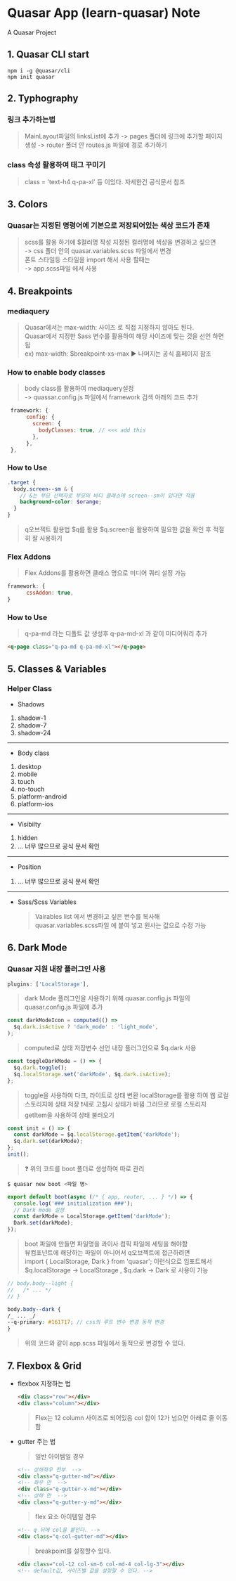# Quasar App (learn-quasar) Note

A Quasar Project

## 1. Quasar CLI start

```
npm i -g @quasar/cli
npm init quasar
```

## 2. Typhography

### 링크 추가하는법

> MainLayout파일의 linksList에 추가 -> pages 폴더에 링크에 추가할 페이지 생성 -> router 폴더 안 routes.js 파일에 경로 추가하기

### class 속성 활용하여 태그 꾸미기

> class = 'text-h4 q-pa-xl' 등 이있다. 자세한건 공식문서 참조

## 3. Colors

### Quasar는 지정된 명령어에 기본으로 저장되어있는 색상 코드가 존재

> scss를 활용 하기에 $컬러명 작성 지정된 컬러명에 색상을 변경하고 싶으면  
> -> css 폴더 안의 quasar.variables.scss 파일에서 변경  
> 폰트 스타일등 스타일을 import 해서 사용 할때는  
> -> app.scss파일 에서 사용

## 4. Breakpoints

### mediaquery

> Quasar에서는 max-width: 사이즈 로 직접 지정하지 않아도 된다.  
> Quasar에서 지정한 Sass 변수를 활용하여 해당 사이즈에 맞는 것을 선언 하면됨  
> ex) max-width: $breakpoint-xs-max ► 나머지는 공식 홈페이지 참조

### How to enable body classes

> body class를 활용하여 mediaquery설정  
> -> quassar.config.js 파일에서 framework 검색 아래의 코드 추가

```js
 framework: {
      config: {
        screen: {
          bodyClasses: true, // <<< add this
        },
      },
 },
```

### How to Use

```scss
.target {
  body.screen--sm & {
    // &는 부모 선택자로 부모의 바디 클래스에 screen--sm이 있다면 적용
    background-color: $orange;
  }
}
```

> q오브젝트 활용법 $q를 활용 $q.screen을 활용하여 필요한 값을 확인 후 적절히 잘 사용하기

### Flex Addons

> Flex Addons를 활용하면 클래스 명으로 미디어 쿼리 설정 가능

```js
framework: {
      cssAddon: true,
}
```

### How to Use

> q-pa-md 라는 디폴트 값 생성후 q-pa-md-xl 과 같이 미디어쿼리 추가

```html
<q-page class="q-pa-md q-pa-md-xl"></q-page>
```

## 5. Classes & Variables

### Helper Class

- Shadows

1. shadow-1
1. shadow-7
1. shadow-24

---

- Body class

1. desktop
2. mobile
3. touch
4. no-touch
5. platform-android
6. platform-ios

---

- Visibilty

1. hidden
2. ... 너무 많으므로 공식 문서 확인

---

- Position

1. ... 너무 많으므로 공식 문서 확인

---

- Sass/Scss Variables

  > Vairables list 에서 변경하고 싶은 변수를 복사해  
  > quasar.variables.scss파일 에 붙여 넣고 원사는 값으로 수정 가능

## 6. Dark Mode

### Quasar 지원 내장 플러그인 사용

```js
plugins: ['LocalStorage'],
```

> dark Mode 플러그인을 사용하기 위해 quasar.config.js 파일의 quasar.config.js 파일에 추가

```js
const darkModeIcon = computed(() =>
  $q.dark.isActive ? 'dark_mode' : 'light_mode',
);
```

> computed로 상태 저장변수 선언
> 내장 플러그인으로 $q.dark 사용

```js
const toggleDarkMode = () => {
  $q.dark.toggle();
  $q.localStorage.set('darkMode', $q.dark.isActive);
};
```

> toggle을 사용하여 다크, 라이트로 상태 변환
> localStorage를 활용 하여 웹 로컬스토리지에 상태 저장
> ❗️새로 고침시 상태가 바뀜 그러므로 로컬 스토리지 getItem을 사용하여 상태 불러오기

```js
const init = () => {
  const darkMode = $q.localStorage.getItem('darkMode');
  $q.dark.set(darkMode);
};
init();
```

> ❓ 위의 코드를 boot 폴더로 생성하여 따로 관리

```bash
$ quasar new boot <파일 명>
```

```js
export default boot(async (/* { app, router, ... } */) => {
  console.log('### initialization ###');
  // Dark mode 설정
  const darkMode = LocalStorage.getItem('darkMode');
  Dark.set(darkMode);
});
```

> boot 파일에 만들면 파일명을 콰이사 컴픽 파일에 세팅을 해야함  
> 뷰컴포넌트에 해당하는 파일이 아니어서 q오브젝트에 접근하려면  
> import { LocalStorage, Dark } from 'quasar'; 이런식으로 임포트해서  
> $q.localStorage -> LocalStorage , $q.dark -> Dark 로 사용이 가능

```scss
// body.body--light {
//   /* ... */
// }

body.body--dark {
/_ ... _/
--q-primary: #161717; // css의 루트 변수 변경 동적 변경
}
```

> 위의 코드와 같이 app.scss 파일에서 동적으로 변경할 수 있다.

## 7. Flexbox & Grid

- flexbox 지정하는 법

  ```html
  <div class="row"></div>
  <div class="column"></div>
  ```

  > Flex는 12 column 사이즈로 되어있음 col 합이 12가 넘으면 아래로 줄 이동 함

* gutter 주는 법

  > 일반 아이템일 경우

  ```html
  <!-- 상하좌우 전부  -->
  <div class="q-gutter-md"></div>
  <!-- 좌우 만  -->
  <div class="q-gutter-x-md"></div>
  <!-- 상하 만  -->
  <div class="q-gutter-y-md"></div>
  ```

  > flex 요소 아이템일 경우

  ```html
  <!-- q 뒤에 col을 붙인다. -->
  <div class="q-col-gutter-md"></div>
  ```

  > breakpoint를 설정할수 있다.

  ```html
  <div class="col-12 col-sm-6 col-md-4 col-lg-3"></div>
  <!-- default값, 사이즈별 값을 설정할 수 있다. -->
  ```
